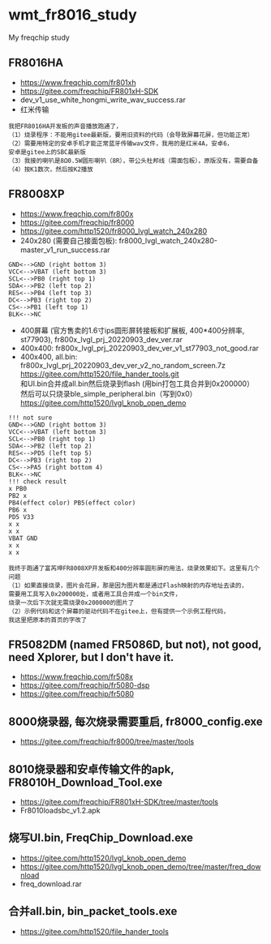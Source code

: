 # wmt_fr8016_study
My freqchip study

## FR8016HA  
* https://www.freqchip.com/fr801xh  
* https://gitee.com/freqchip/FR801xH-SDK  
* dev_v1_use_white_hongmi_write_wav_success.rar
* 红米传输  
```
我把FR8016HA开发板的声音播放跑通了，
（1）烧录程序：不能用gitee最新版，要用旧资料的代码（会导致屏幕花屏，但功能正常）
（2）需要用特定的安卓手机才能正常蓝牙传输wav文件，我用的是红米4A，安卓6，
安卓是gitee上的SBC最新版
（3）我接的喇叭是8Ω0.5W圆形喇叭（8R），带公头杜邦线（需面包板），原版没有，需要自备
（4）按K1数次，然后按K2播放
```

## FR8008XP  
* https://www.freqchip.com/fr800x  
* https://gitee.com/freqchip/fr8000  
* https://gitee.com/http1520/fr8000_lvgl_watch_240x280  
* 240x280 (需要自己接面包板): fr8000_lvgl_watch_240x280-master_v1_run_success.rar  
```
GND<-->GND (right bottom 3)   
VCC<-->VBAT (left bottom 3)   
SCL<-->PB0 (right top 1)   
SDA<-->PB2 (left top 2)   
RES<-->PB4 (left top 3)   
DC<-->PB3 (right top 2)   
CS<-->PB1 (left top 1)    
BLK<-->NC  
```
* 400屏幕 (官方售卖的1.6寸ips圆形屏转接板和扩展板, 400*400分辨率, st77903), fr800x_lvgl_prj_20220903_dev_ver.rar
* 400x400: fr800x_lvgl_prj_20220903_dev_ver_v1_st77903_not_good.rar  
* 400x400, all.bin: fr800x_lvgl_prj_20220903_dev_ver_v2_no_random_screen.7z  
https://gitee.com/http1520/file_hander_tools.git  
和UI.bin合并成all.bin然后烧录到flash (用bin打包工具合并到0x200000）    
然后可以只烧录ble_simple_peripheral.bin（写到0x0）  
https://gitee.com/http1520/lvgl_knob_open_demo  
```
!!! not sure  
GND<-->GND (right bottom 3)   
VCC<-->VBAT (left bottom 3)   
SCL<-->PB0 (right top 1)   
SDA<-->PB2 (left top 2)   
RES<-->PD5 (left top 5)   
DC<-->PB3 (right top 2)   
CS<-->PA5 (right bottom 4)    
BLK<-->NC
!!! check result
x PB0
PB2 x
PB4(effect color) PB5(effect color)
PB6 x
PD5 V33
x x
x x
VBAT GND
x x
x x
```
```
我终于跑通了富芮坤FR8008XP开发板和400分辨率圆形屏的用法，烧录效果如下。这里有几个问题
（1）如果直接烧录，图片会花屏，那是因为图片都是通过Flash映射的内存地址去读的，
需要用工具写入0x200000处，或者用工具合并成一个bin文件，
烧录一次后下次就无需烧录0x200000的图片了
（2）示例代码和这个屏幕的驱动代码不在gitee上，但有提供一个示例工程代码，
我这里把原本的首页的字改了
```

## FR5082DM (named FR5086D, but not), not good, need Xplorer, but I don't have it.      
* https://www.freqchip.com/fr508x  
* https://gitee.com/freqchip/fr5080-dsp  
* https://gitee.com/freqchip/fr5080  

## 8000烧录器, 每次烧录需要重启, fr8000_config.exe  
* https://gitee.com/freqchip/fr8000/tree/master/tools

## 8010烧录器和安卓传输文件的apk, FR8010H_Download_Tool.exe  
* https://gitee.com/freqchip/FR801xH-SDK/tree/master/tools
* Fr8010loadsbc_v1.2.apk  

## 烧写UI.bin, FreqChip_Download.exe  
* https://gitee.com/http1520/lvgl_knob_open_demo
* https://gitee.com/http1520/lvgl_knob_open_demo/tree/master/freq_download
* freq_download.rar

## 合并all.bin, bin_packet_tools.exe  
* https://gitee.com/http1520/file_hander_tools  
